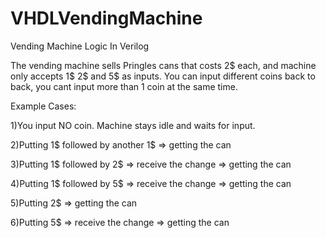# VHDLVendingMachine
Vending Machine Logic In Verilog



The vending machine sells Pringles cans that costs 2$ each, and machine only accepts 1$ 2$ and 5$ as inputs. You can input different coins back to back, you cant input more than 1 coin at the same time.

Example Cases:

1)You input NO coin. Machine stays idle and waits for input.

2)Putting 1$ followed by another 1$ => getting the can

3)Putting 1$ followed by 2$ => receive the change => getting the can

4)Putting 1$ followed by 5$ => receive the change => getting the can

5)Putting 2$ => getting the can

6)Putting 5$ => receive the change => getting the can
